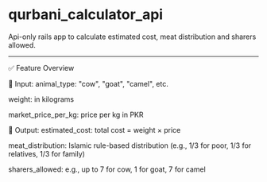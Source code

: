 # qurbani_calculator_api

Api-only rails app to calculate estimated cost, meat distribution and sharers allowed. 

---------------------------------

✅ Feature Overview

🔻 Input:
animal_type: "cow", "goat", "camel", etc.

weight: in kilograms

market_price_per_kg: price per kg in PKR

🔺 Output:
estimated_cost: total cost = weight × price

meat_distribution: Islamic rule-based distribution (e.g., 1/3 for poor, 1/3 for relatives, 1/3 for family)

sharers_allowed: e.g., up to 7 for cow, 1 for goat, 7 for camel
